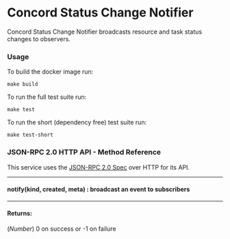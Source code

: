 # Concord Status Change Notifier

Concord Status Change Notifier broadcasts resource and task status changes to observers.

### Usage
To build the docker image run:

`make build`

To run the full test suite run:

`make test`

To run the short (dependency free) test suite run:

`make test-short`

### JSON-RPC 2.0 HTTP API - Method Reference

This service uses the [JSON-RPC 2.0 Spec](http://www.jsonrpc.org/specification) over HTTP for its API.

---
#### notify(kind, created, meta) : broadcast an event to subscribers
---

#### Returns:
(*Number*) 0 on success or -1 on failure
